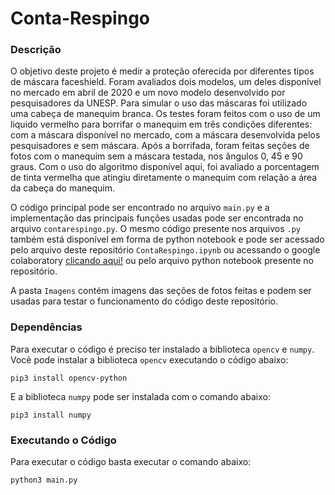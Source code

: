 # Conta-Respingo

### Descrição
O objetivo deste projeto é medir a proteção oferecida por diferentes tipos de máscara faceshield. Foram avaliados dois modelos, um deles disponível no mercado em abril de 2020 e um novo modelo desenvolvido por pesquisadores da UNESP. Para simular o uso das máscaras foi utilizado uma cabeça de manequim branca. Os testes foram feitos com o uso de um liquido vermelho para borrifar o manequim em três condições diferentes: com a máscara disponível no mercado, com a máscara desenvolvida pelos pesquisadores e sem máscara. Após a borrifada, foram feitas seções de fotos com o manequim sem a máscara testada, nos ângulos 0, 45 e 90 graus. Com o uso do algoritmo disponível aqui, foi avaliado a porcentagem de tinta vermelha que atingiu diretamente o manequim com relação a área da cabeça do manequim.

O código principal pode ser encontrado no arquivo `main.py` e a implementação das principais funções usadas pode ser encontrada no arquivo `contarespingo.py`. O mesmo código presente nos arquivos `.py` também está disponível em forma de python notebook e pode ser acessado pelo arquivo deste repositório `ContaRespingo.ipynb` ou acessando o google colaboratory [clicando aqui!](https://colab.research.google.com/drive/1U6iijQLX70jgwnVNHzfAJ9yhC-jjS7gq) ou pelo arquivo python notebook presente no repositório. 

A pasta `Imagens` contém imagens das seções de fotos feitas e podem ser usadas para testar o funcionamento do código deste repositório.

### Dependências
Para executar o código é preciso ter instalado a biblioteca `opencv` e `numpy`. Você pode instalar a biblioteca `opencv` executando o código abaixo:

```
pip3 install opencv-python
```

E a biblioteca `numpy` pode ser instalada com o comando abaixo:
```
pip3 install numpy
```

### Executando o Código
Para executar o código basta executar o comando abaixo:
```
python3 main.py
```
